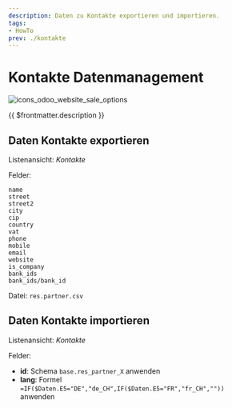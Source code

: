 ```yaml
---
description: Daten zu Kontakte exportieren und importieren.
tags:
- HowTo
prev: ./kontakte
---
```

# Kontakte Datenmanagement
![icons_odoo_website_sale_options](assets/icons_odoo_website_sale_options.png)

{{ $frontmatter.description }}

## Daten Kontakte exportieren

Listenansicht: *Kontakte*

Felder:
```
name
street
street2
city
cip
country
vat
phone
mobile
email
website
is_company
bank_ids
bank_ids/bank_id
```
Datei: `res.partner.csv`


## Daten Kontakte importieren

Listenansicht: *Kontakte*

Felder:

* **id**: Schema `base.res_partner_X` anwenden
* **lang**: Formel `=IF($Daten.E5="DE","de_CH",IF($Daten.E5="FR","fr_CH",""))` anwenden

